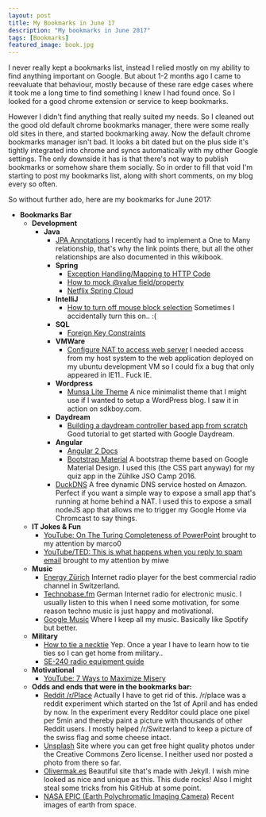 ```yaml
---
layout: post
title: My Bookmarks in June 17
description: "My bookmarks in June 2017"
tags: [Bookmarks]
featured_image: book.jpg
---
```


I never really kept a bookmarks list, instead I relied mostly on my ability to
find anything important on Google. But about 1-2 months ago I came to reevaluate that behaviour, mostly because of these rare edge cases where it took me
a long time to find something I knew I had found once. So I looked for a good chrome extension or service to keep bookmarks.

However I didn't find anything that really suited my needs. So I cleaned out the good old default chrome bookmarks manager, there
were some really old sites in there, and started bookmarking away. Now the default chrome bookmarks manager isn't bad. It looks a bit dated but on the
plus side it's tightly integrated into chrome and syncs automatically with my other Google settings. The only downside it has is that there's not way
to publish bookmarks or somehow share them socially. So in order to fill that void I'm starting to post my bookmarks list, along with short
comments, on my blog every so often.

 <!--more-->

So without further ado, here are my bookmarks for June 2017:

+ **Bookmarks Bar**
    + **Development**
        + **Java**
            + [JPA Annotations](https://en.wikibooks.org/wiki/Java_Persistence/OneToMany) I recently had to implement a One to Many relationship, that's why
            the link points there, but all the other relationships are also documented in this wikibook.
            + **Spring**
                + [Exception Handling/Mapping to HTTP Code](https://spring.io/blog/2013/11/01/exception-handling-in-spring-mvc)
                + [How to mock @value field/property](https://stackoverflow.com/questions/23162777/how-do-i-mock-an-autowired-value-field-in-spring-with-mockito/36308709#36308709)
                + [Netflix Spring Cloud](http://cloud.spring.io/spring-cloud-netflix/spring-cloud-netflix.html)
            + **IntelliJ**
                + [How to turn off mouse block selection](https://stackoverflow.com/questions/6677875/how-do-i-turn-off-mouse-block-selection-in-intellij/6678024#6678024)
                  Sometimes I accidentally turn this on.. :(
            + **SQL**
                + [Foreign Key Constraints](https://www.w3schools.com/sql/sql_foreignkey.asp)
            + **VMWare**
                + [Configure NAT to access web server](https://stackoverflow.com/questions/14074408/using-vmware-player-5-how-can-i-access-a-web-server-running-in-a-vm-via-an-exte/25639005#25639005) 
                I needed access from my host system to the web application deployed on my ubuntu development VM so I could fix a bug that only appeared in IE11.. Fuck IE.
            + **Wordpress**
                + [Munsa Lite Theme](https://wordpress.org/themes/munsa-lite/) A nice minimalist theme that I might use if I wanted to setup a WordPress blog. I saw it in action on sdkboy.com.
            + **Daydream**
                + [Building a daydream controller based app from scratch](http://www.sdkboy.com/2016/12/building-daydream-controller-based-app-scratch/) Good tutorial to get started with Google Daydream.
            + **Angular**
                + [Angular 2 Docs](https://angular.io/docs/ts/latest/guide/template-syntax.html)
                + [Bootstrap Material](http://fezvrasta.github.io/bootstrap-material-design/bootstrap-elements.html) A bootstrap theme based on Google Material Design.
                I used this (the CSS part anyway) for my quiz app in the Zühlke JSO Camp 2016.
            + [DuckDNS](https://www.duckdns.org/spec.jsp) A free dynamic DNS service hosted on Amazon. Perfect if you want a simple way to expose a small app that's running at home behind a NAT.
            I used this to expose a small nodeJS app that allows me to trigger my Google Home via Chromcast to say things.
    + **IT Jokes & Fun**
        + [YouTube: On The Turing Completeness of PowerPoint](https://www.youtube.com/watch?v=uNjxe8ShM-8) brought to my attention by marco0
        + [YouTube/TED: This is what happens when you reply to spam email](https://www.youtube.com/watch?v=_QdPW8JrYzQ) brought to my attention by miwe
    + **Music**
        + [Energy Zürich](https://energy.ch/play/zuerich) Internet radio player for the best commercial radio channel in Switzerland.
        + [Technobase.fm](https://www.technobase.fm/) German Internet radio for electronic music. I usually listen to this when I need some motivation,
        for some reason techno music is just happy and motivational.
        + [Google Music](https://play.google.com/music/listen) Where I keep all my music. Basically like Spotify but better.
    + **Military**
        + [How to tie a necktie](http://www.krawattenknoten.org/images/krawattenknoten-four-in-hand.gif) Yep. Once a year I have to learn how to tie ties so I can get home from military..
        + [SE-240 radio equipment guide](http://www.ticino.evu.ch/Reglement-SE-240-d.pdf)
    + **Motivational**
        + [YouTube: 7 Ways to Maximize Misery](https://www.youtube.com/watch?v=LO1mTELoj6o&feature=youtu.be)
    + **Odds and ends that were in the bookmarks bar:**
        + [Reddit /r/Place](https://www.reddit.com/r/place/#x=405&y=505) Actually I have to get rid of this. /r/place was a reddit 
        experiment which started on the 1st of April and has ended by now. In the experiment every Redditor could place one pixel per 5min and thereby paint a picture
        with thousands of other Reddit users. I mostly helped /r/Switzerland to keep a picture of the swiss flag and some cheese intact.
        + [Unsplash](https://unsplash.com) Site where you can get free hight quality photos under the Creative Commons Zero license. I neither used nor posted a photo from there so far.
        + [Olivermak.es](https://olivermak.es/) Beautiful site that's made with Jekyll. I wish mine looked as nice and unique as this. This dude rocks! Also I might steal some tricks from his GitHub at some point.
        + [NASA EPIC (Earth Polychromatic Imaging Camera)](https://epic.gsfc.nasa.gov) Recent images of earth from space.